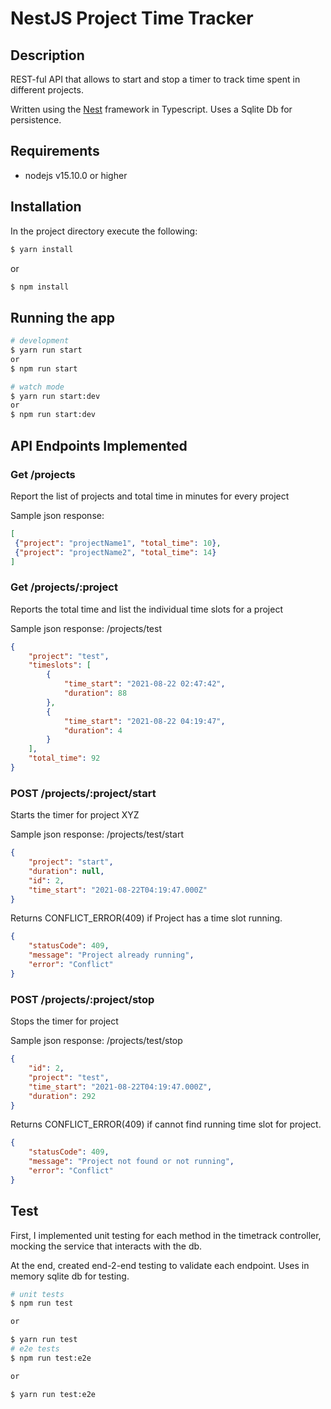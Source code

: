 
# NestJS Project Time Tracker

## Description

  REST-ful API that allows to start and stop a timer to track time spent in different projects.
  
 Written using the [Nest](https://github.com/nestjs/nest) framework in Typescript. Uses a Sqlite Db for persistence.

## Requirements
- nodejs v15.10.0 or higher

## Installation
In the project directory execute the following:

```bash
$ yarn install
```
or
```bash
$ npm install
```
## Running the app

```bash
# development
$ yarn run start
or
$ npm run start

# watch mode
$ yarn run start:dev
or
$ npm run start:dev

```


## API Endpoints Implemented
### Get /projects
Report the list of projects and total time in minutes for every project

Sample json response:
```json
[
 {"project": "projectName1", "total_time": 10},
 {"project": "projectName2", "total_time": 14}
]
```

### Get /projects/:project
Reports the total time and list the individual time slots for a project

Sample json response: /projects/test
```json
{
    "project": "test",
    "timeslots": [
        {
            "time_start": "2021-08-22 02:47:42",
            "duration": 88
        },
        {
            "time_start": "2021-08-22 04:19:47",
            "duration": 4
        }
    ],
    "total_time": 92
}
```

### POST /projects/:project/start
Starts the timer for project XYZ

Sample json response: /projects/test/start
```json
{
    "project": "start",
    "duration": null,
    "id": 2,
    "time_start": "2021-08-22T04:19:47.000Z"
}
```

Returns CONFLICT_ERROR(409)  if Project has a time slot running.
```json
{
    "statusCode": 409,
    "message": "Project already running",
    "error": "Conflict"
}
```

### POST /projects/:project/stop
Stops the timer for project

Sample json response: /projects/test/stop
```json
{
    "id": 2,
    "project": "test",
    "time_start": "2021-08-22T04:19:47.000Z",
    "duration": 292
}
```
Returns CONFLICT_ERROR(409)  if cannot find running time slot for project.
```json
{
    "statusCode": 409,
    "message": "Project not found or not running",
    "error": "Conflict"
}
```

## Test
First, I implemented unit testing for each method in the timetrack controller, mocking the service that interacts with the db.

At the end, created end-2-end testing to validate each endpoint. Uses in memory sqlite db for testing.


```bash
# unit tests
$ npm run test

or

$ yarn run test
# e2e tests
$ npm run test:e2e

or

$ yarn run test:e2e
```

